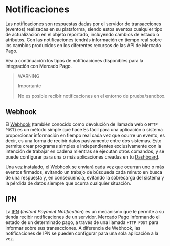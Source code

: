 # Notificaciones

Las notificaciones son respuestas dadas por el servidor de transacciones (eventos) realizadas en su plataforma, siendo estos eventos cualquier tipo de actualización en el objeto reportado, incluyendo cambios de estado o atributos. Con las notificaciones tendrás información en tiempo real sobre los cambios producidos en los diferentes recursos de las API de Mercado Pago.
 
Vea a continuación los tipos de notificaciones disponibles para la integración con Mercado Pago.

> WARNING
>
> Importante
>
> No es posible recibir notificaciones en el entorno de prueba/sandbox.

## Webhook

El [Webhook](https://www.mercadopago[FAKER][URL][DOMAIN]/developers/es/guides/notifications/webhooks) (también conocido como devolución de llamada web o `HTTP POST`) es un método simple que hace Es fácil para una aplicación o sistema proporcionar información en tiempo real cada vez que ocurre un evento, es decir, es una forma de recibir datos pasivamente entre dos sistemas. Esto permite crear programas simples e independientes exclusivamente con la intención de trabajar en cadena mientras se ejecutan otros comandos, y se puede configurar para una o más aplicaciones creadas en tu [Dashboard](https://www.mercadopago[FAKER][URL][DOMINIO]/developers/es/guides/resources/devpanel).

Una vez instalado, el Webhook se enviará cada vez que ocurran uno o más eventos firmados, evitando un trabajo de búsqueda cada minuto en busca de una respuesta y, en consecuencia, evitando la sobrecarga del sistema y la pérdida de datos siempre que ocurra cualquier situación.

## IPN

La [IPN](https://www.mercadopago[FAKER][URL][DOMAIN]/developers/es/guides/Notifications/ipn) (_Instant Payment Notification_) es un mecanismo que le permite a su tienda recibir notificaciones de un servidor. Mercado Pago informando el estado de un determinado pago, a través de una llamada `HTTP POST` para informar sobre sus transacciones. A diferencia de Webhook, las notificaciones de IPN se pueden configurar para una sola aplicación a la vez.